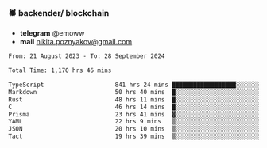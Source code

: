 ### 🕷 backender/ blockchain
- **telegram** @emoww
- **mail** nikita.poznyakov@gmail.com

<!--START_SECTION:waka-->

```txt
From: 21 August 2023 - To: 28 September 2024

Total Time: 1,170 hrs 46 mins

TypeScript                    841 hrs 24 mins ██████████████████░░░░░░░   71.81 %
Markdown                      50 hrs 40 mins  █░░░░░░░░░░░░░░░░░░░░░░░░   04.33 %
Rust                          48 hrs 11 mins  █░░░░░░░░░░░░░░░░░░░░░░░░   04.11 %
C                             46 hrs 14 mins  █░░░░░░░░░░░░░░░░░░░░░░░░   03.95 %
Prisma                        23 hrs 41 mins  ▓░░░░░░░░░░░░░░░░░░░░░░░░   02.02 %
YAML                          22 hrs 9 mins   ▒░░░░░░░░░░░░░░░░░░░░░░░░   01.89 %
JSON                          20 hrs 10 mins  ▒░░░░░░░░░░░░░░░░░░░░░░░░   01.72 %
Tact                          19 hrs 39 mins  ▒░░░░░░░░░░░░░░░░░░░░░░░░   01.68 %
```

<!--END_SECTION:waka-->




